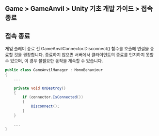 ## Game > GameAnvil > Unity 기초 개발 가이드 > 접속 종료

## 접속 종료

게임 플레이 종료 전 GameAnvilConnector.Disconnect() 함수를 호출해 연결을 종료할 것을 권장합니다. 종료하지 않으면 서버에서 클라이언트의 종료를 인지하지 못할 수 있으며, 이 경우 불필요한 동작을 계속할 수 있습니다.

```c#
public class GameAnvilManager : MonoBehaviour
{
    ...
    
    private void OnDestroy()
    {
        if (connector.IsConnected())
        {
            Disconnect();
        }
    }
    
    ...
}
```
